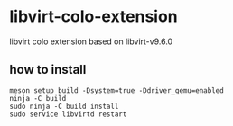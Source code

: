 # libvirt-colo-extension
libvirt colo extension based on libvirt-v9.6.0

## how to install

```
meson setup build -Dsystem=true -Ddriver_qemu=enabled
ninja -C build
sudo ninja -C build install
sudo service libvirtd restart


```